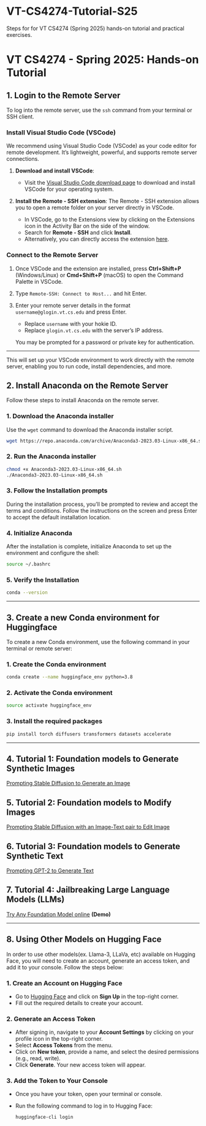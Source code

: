 # VT-CS4274-Tutorial-S25
Steps for for VT CS4274 (Spring 2025) hands-on tutorial and practical exercises.


# VT CS4274 - Spring 2025: Hands-on Tutorial

## 1. Login to the Remote Server

To log into the remote server, use the `ssh` command from your terminal or SSH client.

### Install Visual Studio Code (VSCode)

We recommend using Visual Studio Code (VSCode) as your code editor for remote development. It’s lightweight, powerful, and supports remote server connections.

1. **Download and install VSCode**:  
   - Visit the [Visual Studio Code download page](https://code.visualstudio.com/) to download and install VSCode for your operating system.

2. **Install the Remote - SSH extension**:
   The Remote - SSH extension allows you to open a remote folder on your server directly in VSCode.

   - In VSCode, go to the Extensions view by clicking on the Extensions icon in the Activity Bar on the side of the window.
   - Search for **Remote - SSH** and click **Install**.
   - Alternatively, you can directly access the extension [here](https://marketplace.visualstudio.com/items?itemName=ms-vscode-remote.remote-ssh).

### Connect to the Remote Server

1. Once VSCode and the extension are installed, press **Ctrl+Shift+P** (Windows/Linux) or **Cmd+Shift+P** (macOS) to open the Command Palette in VSCode.

2. Type `Remote-SSH: Connect to Host...` and hit Enter.

3. Enter your remote server details in the format `username@glogin.vt.cs.edu` and press Enter.

   - Replace `username` with your hokie ID.
   - Replace `glogin.vt.cs.edu` with the server’s IP address.

   You may be prompted for a password or private key for authentication.

---

This will set up your VSCode environment to work directly with the remote server, enabling you to run code, install dependencies, and more.

## 2. Install Anaconda on the Remote Server

Follow these steps to install Anaconda on the remote server.

### 1. Download the Anaconda installer

Use the `wget` command to download the Anaconda installer script.

   ```bash
   wget https://repo.anaconda.com/archive/Anaconda3-2023.03-Linux-x86_64.sh
```

### 2. Run the Anaconda installer
  ```bash
chmod +x Anaconda3-2023.03-Linux-x86_64.sh
./Anaconda3-2023.03-Linux-x86_64.sh
```

### 3. Follow the Installation prompts
During the installation process, you’ll be prompted to review and accept the terms and conditions. Follow the instructions on the screen and press Enter to accept the default installation location.

### 4. Initialize Anaconda
After the installation is complete, initialize Anaconda to set up the environment and configure the shell:
```bash
source ~/.bashrc
```

### 5. Verify the Installation

```bash
conda --version
```
---

## 3. Create a new Conda environment for Huggingface

To create a new Conda environment, use the following command in your terminal or remote server:

### 1. Create the Conda environment

```bash
conda create --name huggingface_env python=3.8
```

### 2. Activate the Conda environment

```bash
source activate huggingface_env
```

### 3. Install the required packages

```bash
pip install torch diffusers transformers datasets accelerate
```
---

## 4. Tutorial 1: Foundation models to Generate Synthetic Images

[Prompting Stable Diffusion to Generate an Image](https://github.com/shrave/VT-CS4274-Tutorial-S25/blob/main/Text-to-Image.py)

## 5. Tutorial 2: Foundation models to Modify Images

[Prompting Stable Diffusion with an Image-Text pair to Edit Image](https://github.com/shrave/VT-CS4274-Tutorial-S25/blob/main/modify-Image.py)

## 6. Tutorial 3: Foundation models to Generate Synthetic Text

[Prompting GPT-2 to Generate Text](https://github.com/shrave/VT-CS4274-Tutorial-S25/blob/main/Text-to-Text.py)



## 7. Tutorial 4: Jailbreaking Large Language Models (LLMs)

[Try Any Foundation Model online](https://lmarena.ai) **(Demo)**

---

## 8. Using Other Models on Hugging Face

In order to use other models(ex. Llama-3, LLaVa, etc) available on Hugging Face, you will need to create an account, generate an access token, and add it to your console. Follow the steps below:

### 1. Create an Account on Hugging Face

- Go to [Hugging Face](https://huggingface.co) and click on **Sign Up** in the top-right corner.
- Fill out the required details to create your account.

### 2. Generate an Access Token

- After signing in, navigate to your **Account Settings** by clicking on your profile icon in the top-right corner.
- Select **Access Tokens** from the menu.
- Click on **New token**, provide a name, and select the desired permissions (e.g., read, write).
- Click **Generate**. Your new access token will appear.

### 3. Add the Token to Your Console

- Once you have your token, open your terminal or console.
- Run the following command to log in to Hugging Face:

  ```bash
  huggingface-cli login
  ```

